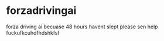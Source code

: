 # forzadrivingai
forza driving ai becuase 48 hours havent slept please sen help fuckufkcuhdfhdshkfsf
